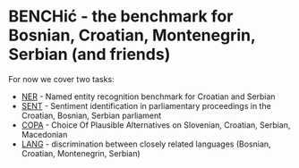# BENCHić -  the benchmark for Bosnian, Croatian, Montenegrin, Serbian (and friends)

For now we cover two tasks:

- [NER](ner/) - Named entity recognition benchmark for Croatian and Serbian
- [SENT](sent/) - Sentiment identification in parliamentary proceedings in the Croatian, Bosnian, Serbian parliament
- [COPA](copa/) - Choice Of Plausible Alternatives on Slovenian, Croatian, Serbian, Macedonian
- [LANG](lang/) - discrimination between closely related languages (Bosnian, Croatian, Montenegrin, Serbian)
